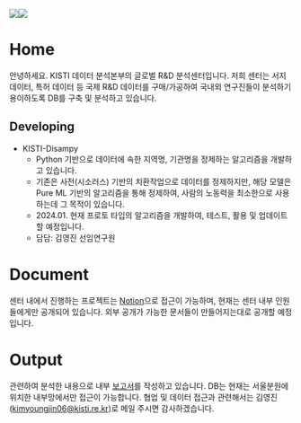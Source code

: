 ![](https://www.kisti.re.kr/resources/images/content/ci_logo_kr2.png)![](https://www.kisti.re.kr/resources/images/content/chagroup06.png)
# Home
안녕하세요.
KISTI 데이터 분석본부의 글로벌 R&D 분석센터입니다.
저희 센터는 서지 데이터, 특허 데이터 등 국제 R&D 데이터를 구매/가공하여 국내외 연구진들이 분석하기 용이하도록 DB를 구축 및 분석하고 있습니다.

## Developing
- KISTI-Disampy
  - Python 기반으로 데이터에 속한 지역명, 기관명을 정제하는 알고리즘을 개발하고 있습니다.
  - 기존은 사전(시소러스) 기반의 치환작업으로 데이터를 정제하지만, 해당 모델은 Pure ML 기반의 알고리즘을 통해 정제하여, 사람의 노동력을 최소한으로 사용하는데 그 목적이 있습니다.
  - 2024.01. 현재 프로토 타입의 알고리즘을 개발하여, 테스트, 활용 및 업데이트 할 예정입니다.
  - 담담: 김영진 선임연구원

# Document
센터 내에서 진행하는 프로젝트는 [Notion](https://notion.so/kisti-globalrnd)으로 접근이 가능하며, 현재는 센터 내부 인원들에게만 공개되어 있습니다. 외부 공개가 가능한 문서들이 만들어지는대로 공개할 예정입니다.

# Output
관련하여 분석한 내용으로 내부 [보고서](https://www.kisti.re.kr/post/data-insight?t=1697605885845)를 작성하고 있습니다. DB는 현재는 서울분원에 위치한 내부망에서만 접근이 가능합니다. 협업 및 데이터 접근과 관련해서는 김영진(kimyoungjin06@kisti.re.kr)로 메일 주시면 감사하겠습니다.

